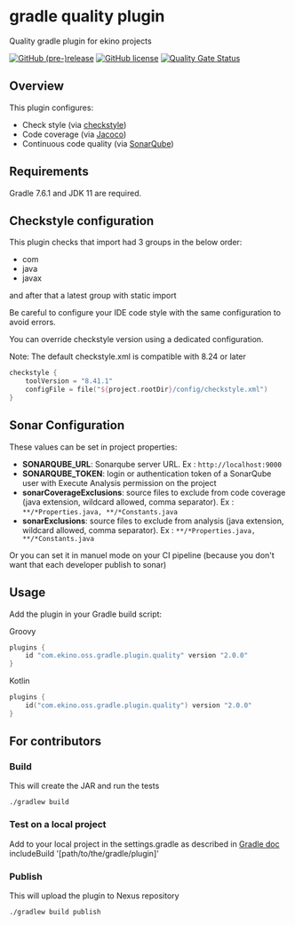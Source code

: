 #  gradle quality plugin

Quality gradle plugin for ekino projects

[![GitHub (pre-)release](https://img.shields.io/github/release/ekino/gradle-quality-plugin.svg)](https://github.com/ekino/gradle-quality-plugin/releases)
[![GitHub license](https://img.shields.io/github/license/ekino/gradle-quality-plugin.svg)](https://github.com/ekino/gradle-quality-plugin/blob/master/LICENSE.md)
[![Quality Gate Status](https://sonarcloud.io/api/project_badges/measure?project=ekino_gradle-quality-plugin&metric=alert_status)](https://sonarcloud.io/dashboard?id=ekino_gradle-quality-plugin)

## Overview

This plugin configures:

* Check style (via [checkstyle](http://checkstyle.sourceforge.net/))
* Code coverage (via [Jacoco](http://www.jacoco.org/))
* Continuous code quality (via [SonarQube](https://www.sonarqube.org/))

## Requirements

Gradle 7.6.1 and JDK 11 are required.

## Checkstyle configuration

This plugin checks that import had 3 groups in the below order:

* com
* java
* javax

and after that a latest group with static import

Be careful to configure your IDE code style with the same configuration to avoid errors.

You can override checkstyle version using a dedicated configuration.

Note: The default checkstyle.xml is compatible with 8.24 or later 

```kotlin
checkstyle {
    toolVersion = "8.41.1"
    configFile = file("${project.rootDir}/config/checkstyle.xml")
}
```

## Sonar Configuration

These values can be set in project properties:

* **SONARQUBE_URL**: Sonarqube server URL. Ex : `http://localhost:9000`
* **SONARQUBE_TOKEN**: login or authentication token of a SonarQube user with Execute Analysis permission on the project
* **sonarCoverageExclusions**: source files to exclude from code coverage (java extension, wildcard allowed, comma separator). Ex : `**/*Properties.java, **/*Constants.java`
* **sonarExclusions**: source files to exclude from analysis (java extension, wildcard allowed, comma separator). Ex : `**/*Properties.java, **/*Constants.java`

Or you can set it in manuel mode on your CI pipeline (because you don't want that each developer publish to sonar)

## Usage

Add the plugin in your Gradle build script:

Groovy
```groovy
plugins {
    id "com.ekino.oss.gradle.plugin.quality" version "2.0.0"
}
```

Kotlin
```kotlin
plugins {
    id("com.ekino.oss.gradle.plugin.quality") version "2.0.0"
}
```

## For contributors

### Build

This will create the JAR and run the tests

    ./gradlew build

### Test on a local project 

Add to your local project in the settings.gradle as described in [Gradle doc](https://docs.gradle.org/nightly/userguide/testing_gradle_plugins.html#verify-url-cmd-output)
includeBuild '[path/to/the/gradle/plugin]'

### Publish

This will upload the plugin to Nexus repository

    ./gradlew build publish
